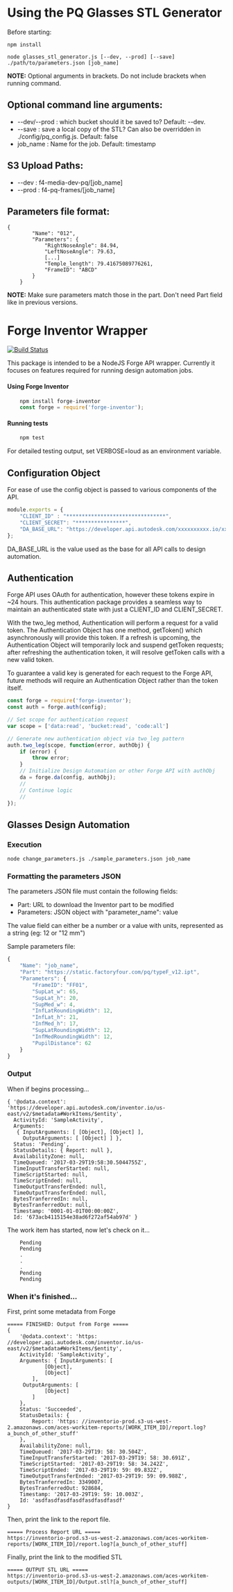 # Using the PQ Glasses STL Generator

Before starting:
```
npm install
```

```
node glasses_stl_generator.js [--dev, --prod] [--save] ./path/to/parameters.json [job_name]
```

**NOTE:** Optional arguments in brackets. Do not include brackets when running command. 

## Optional command line arguments:
- --dev/--prod : which bucket should it be saved to? Default: --dev.
- --save : save a local copy of the STL? Can also be overridden in ./config/pq_config.js. Default: false
- job_name : Name for the job. Default: timestamp

## S3 Upload Paths:
- --dev : f4-media-dev-pq/[job_name]
- --prod : f4-pq-frames/[job_name]

## Parameters file format:
```
{
        "Name": "012",
        "Parameters": {
            "RightNoseAngle": 84.94,
            "LeftNoseAngle": 79.63,
            [...]
            "Temple_length": 79.41675089776261,
            "FrameID": "ABCD"
        }
    }
```

**NOTE:** Make sure parameters match those in the part. Don't need Part field like in previous versions.







# Forge Inventor Wrapper

[![Build Status](https://travis-ci.com/fusiform/forge-inventor.svg?token=tHkUZCpHbCAJ8x8CetyS&branch=master)](https://travis-ci.com/fusiform/forge-inventor)

This package is intended to be a NodeJS Forge API wrapper. Currently it focuses on features required for running design automation jobs.

#### Using Forge Inventor
```javascript
	npm install forge-inventor
	const forge = require('forge-inventor');
```  

#### Running tests

```javascript
	npm test
```
For detailed testing output, set VERBOSE=loud as an environment variable.

## Configuration Object

For ease of use the config object is passed to various components of the API.
```javascript
module.exports = {
    "CLIENT_ID" : "********************************",
    "CLIENT_SECRET": "****************",
    "DA_BASE_URL": "https://developer.api.autodesk.com/xxxxxxxxxx.io/xx-xxxx/xx/"
};
```
DA_BASE_URL is the value used as the base for all API calls to design automation.

## Authentication

Forge API uses OAuth for authentication, however these tokens expire in ~24 hours. This authentication package provides a seamless way to maintain an authenticated state with just a CLIENT_ID and CLIENT_SECRET.

With the two_leg method, Authentication will perform a request for a valid token. The Authentication Object has one method, getToken() which asynchronously will provide this token. If a refresh is upcoming, the Authentication Object will temporarily lock and suspend getToken requests; after refreshing the authentication token, it will resolve getToken calls with a new valid token.

To guarantee a valid key is generated for each request to the Forge API, future methods will require an Authentication Object rather than the token itself.

```javascript
const forge = require('forge-inventor');
const auth = forge.auth(config);

// Set scope for authentication request
var scope = ['data:read', 'bucket:read', 'code:all']

// Generate new authentication object via two_leg pattern
auth.two_leg(scope, function(error, authObj) {
	if (error) {
		throw error;
	}
	// Initialize Design Automation or other Forge API with authObj
	da = forge.da(config, authObj);
	//
	// Continue logic
	//
});
```

## Glasses Design Automation

### Execution
``` 
node change_parameters.js ./sample_parameters.json job_name
```

### Formatting the parameters JSON
The parameters JSON file must contain the following fields:
- Part: URL to download the Inventor part to be modified
- Parameters: JSON object with "parameter_name": value

The value field can either be a number or a value with units, represented as a string (eg: 12 or "12 mm")

Sample parameters file:
``` javascript
{
	"Name": "job_name",
    "Part": "https://static.factoryfour.com/pq/typeF_v12.ipt",
    "Parameters": {
		"FrameID": "FF01",
        "SupLat_w": 65,
        "SupLat_h": 20,
        "SupMed_w": 4,
        "InfLatRoundingWidth": 12,
        "InfLat_h": 21,
        "InfMed_h": 17,
        "SupLatRoundingWidth": 12,
        "InfMedRoundingWidth": 12,
        "PupilDistance": 62
    }
}
```

### Output
When if begins processing...
```
{ '@odata.context': 'https://developer.api.autodesk.com/inventor.io/us-east/v2/$metadata#WorkItems/$entity',
  ActivityId: 'SampleActivity',
  Arguments:
   { InputArguments: [ [Object], [Object] ],
     OutputArguments: [ [Object] ] },
  Status: 'Pending',
  StatusDetails: { Report: null },
  AvailabilityZone: null,
  TimeQueued: '2017-03-29T19:58:30.5044755Z',
  TimeInputTransferStarted: null,
  TimeScriptStarted: null,
  TimeScriptEnded: null,
  TimeOutputTransferEnded: null,
  TimeOutputTransferEnded: null,
  BytesTranferredIn: null,
  BytesTranferredOut: null,
  Timestamp: '0001-01-01T00:00:00Z',
  Id: '673acb4115154e38ad6f272af54ab97d' }
```
The work item has started, now let's check on it...
```
    Pending
    Pending
    .
    .
    .
    Pending
    Pending
```
### When it's finished...

First, print some metadata from Forge
```
===== FINISHED: Output from Forge =====
{ 
    '@odata.context': 'https: //developer.api.autodesk.com/inventor.io/us-east/v2/$metadata#WorkItems/$entity',
    ActivityId: 'SampleActivity',
    Arguments: { InputArguments: [
            [Object],
            [Object]
        ],
     OutputArguments: [
            [Object]
        ]
    },
    Status: 'Succeeded',
    StatusDetails: { 
        Report: 'https: //inventorio-prod.s3-us-west-2.amazonaws.com/aces-workitem-reports/[WORK_ITEM_ID]/report.log?a_bunch_of_other_stuff' 
    },
    AvailabilityZone: null,
    TimeQueued: '2017-03-29T19: 58: 30.504Z',
    TimeInputTransferStarted: '2017-03-29T19: 58: 30.691Z',
    TimeScriptStarted: '2017-03-29T19: 58: 34.242Z',
    TimeScriptEnded: '2017-03-29T19: 59: 09.832Z',
    TimeOutputTransferEnded: '2017-03-29T19: 59: 09.988Z',
    BytesTranferredIn: 3349007,
    BytesTranferredOut: 928684,
    Timestamp: '2017-03-29T19: 59: 10.003Z',
    Id: 'asdfasdfasdfasdfasdfasdfasdf'
}
```

Then, print the link to the report file.
```
===== Process Report URL =====
https://inventorio-prod.s3-us-west-2.amazonaws.com/aces-workitem-reports/[WORK_ITEM_ID]/report.log?[a_bunch_of_other_stuff]
```

Finally, print the link to the modified STL
```
===== OUTPUT STL URL =====
https://inventorio-prod.s3-us-west-2.amazonaws.com/aces-workitem-outputs/[WORK_ITEM_ID]/Output.stl?[a_bunch_of_other_stuff]

```
